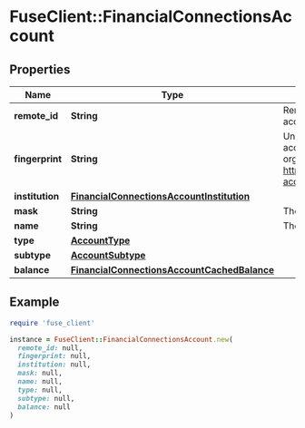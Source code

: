 # FuseClient::FinancialConnectionsAccount

## Properties

| Name | Type | Description | Notes |
| ---- | ---- | ----------- | ----- |
| **remote_id** | **String** | Remote Id of the account, ie Plaid or Teller account id |  |
| **fingerprint** | **String** | Uniquely identifies this account across all accounts associated with your organization. See more information here: https://letsfuse.readme.io/docs/duplicate-accounts |  |
| **institution** | [**FinancialConnectionsAccountInstitution**](FinancialConnectionsAccountInstitution.md) |  | [optional] |
| **mask** | **String** | The partial account number. | [optional] |
| **name** | **String** | The account&#39;s name, ie &#39;My Checking&#39; |  |
| **type** | [**AccountType**](AccountType.md) |  |  |
| **subtype** | [**AccountSubtype**](AccountSubtype.md) |  | [optional] |
| **balance** | [**FinancialConnectionsAccountCachedBalance**](FinancialConnectionsAccountCachedBalance.md) |  |  |

## Example

```ruby
require 'fuse_client'

instance = FuseClient::FinancialConnectionsAccount.new(
  remote_id: null,
  fingerprint: null,
  institution: null,
  mask: null,
  name: null,
  type: null,
  subtype: null,
  balance: null
)
```

